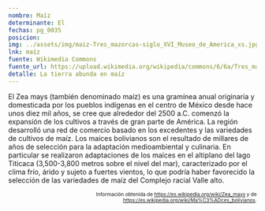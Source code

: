 ```yaml
---
nombre: Maíz
determinante: El
fechas: pg_0035
posicion: 
img: ../assets/img/maiz-Tres_mazorcas-siglo_XVI_Museo_de_America_xs.jpg
lnk: maíz
fuente: Wikimedia Commons
fuente_url: https://upload.wikimedia.org/wikipedia/commons/6/6a/Tres_mazorcas_de_ma%C3%ADz_natural._Anteriores_al_siglo_XVI._Museo_de_Am%C3%A9rica.jpg?uselang=es
detalle: La tierra abunda en maíz
---
```


<p>El Zea mays (también denominado maíz) es una gramínea anual originaria y domesticada por los pueblos indígenas en el centro de México desde hace unos diez mil años, se cree que alrededor del 2500 a.C. comenzó la expansión de los cultivos a través de gran parte de América. La región desarrolló una red de comercio basado en los excedentes y las variedades de cultivos de maíz. Los maíces bolivianos son el resultado de millares de años de selección para la adaptación medioambiental y culinaria. En particular se realizaron adaptaciones de los maíces en el altiplano del lago Titicaca (3,500-3,800 metros sobre el nivel del mar), caracterizado por el clima frío, árido y sujeto a fuertes vientos, lo que podría haber favorecido la selección de las variedades de maíz del Complejo racial Valle alto.</p>
<p style="font-size: 10px; text-align:right;">Información obtenida de <a href="https://es.wikipedia.org/wiki/Zea_mays" target="_blank">https://es.wikipedia.org/wiki/Zea_mays</a> y de <a href="https://es.wikipedia.org/wiki/Ma%C3%ADces_bolivianos" target="_blank">https://es.wikipedia.org/wiki/Ma%C3%ADces_bolivianos</a>.</p>

